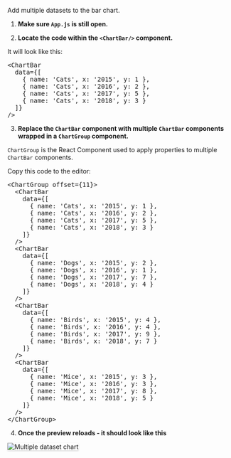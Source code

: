Add multiple datasets to the bar chart.

1) <strong>Make sure `App.js` is still open.</strong>

2) <strong>Locate the code within the `<ChartBar/>` component.</strong>

It will look like this:

<pre class="file">
&lt;ChartBar
  data={[
    { name: &#39;Cats&#39;, x: &#39;2015&#39;, y: 1 },
    { name: &#39;Cats&#39;, x: &#39;2016&#39;, y: 2 },
    { name: &#39;Cats&#39;, x: &#39;2017&#39;, y: 5 },
    { name: &#39;Cats&#39;, x: &#39;2018&#39;, y: 3 }
  ]}
/&gt;
</pre>

3) <strong>Replace the `ChartBar` component with multiple `ChartBar` components
wrapped in a `ChartGroup` component.</strong>

`ChartGroup` is the React Component used to apply properties to multiple `ChartBar`
components.

Copy this code to the editor:
<pre class="file" data-target="clipboard">
&lt;ChartGroup offset={11}&gt;
  &lt;ChartBar
    data={[
      { name: &#39;Cats&#39;, x: &#39;2015&#39;, y: 1 },
      { name: &#39;Cats&#39;, x: &#39;2016&#39;, y: 2 },
      { name: &#39;Cats&#39;, x: &#39;2017&#39;, y: 5 },
      { name: &#39;Cats&#39;, x: &#39;2018&#39;, y: 3 }
    ]}
  /&gt;
  &lt;ChartBar
    data={[
      { name: &#39;Dogs&#39;, x: &#39;2015&#39;, y: 2 },
      { name: &#39;Dogs&#39;, x: &#39;2016&#39;, y: 1 },
      { name: &#39;Dogs&#39;, x: &#39;2017&#39;, y: 7 },
      { name: &#39;Dogs&#39;, x: &#39;2018&#39;, y: 4 }
    ]}
  /&gt;
  &lt;ChartBar
    data={[
      { name: &#39;Birds&#39;, x: &#39;2015&#39;, y: 4 },
      { name: &#39;Birds&#39;, x: &#39;2016&#39;, y: 4 },
      { name: &#39;Birds&#39;, x: &#39;2017&#39;, y: 9 },
      { name: &#39;Birds&#39;, x: &#39;2018&#39;, y: 7 }
    ]}
  /&gt;
  &lt;ChartBar
    data={[
      { name: &#39;Mice&#39;, x: &#39;2015&#39;, y: 3 },
      { name: &#39;Mice&#39;, x: &#39;2016&#39;, y: 3 },
      { name: &#39;Mice&#39;, x: &#39;2017&#39;, y: 8 },
      { name: &#39;Mice&#39;, x: &#39;2018&#39;, y: 5 }
    ]}
  /&gt;
&lt;/ChartGroup&gt;
</pre>

4) <strong>Once the preview reloads - it should look like this</strong>

<img src="bar-chart/assets/multiple.png" alt="Multiple dataset chart"
style="box-shadow: rgba(3, 3, 3, 0.2) 0px 1.25px 2.5px 0px;" />
